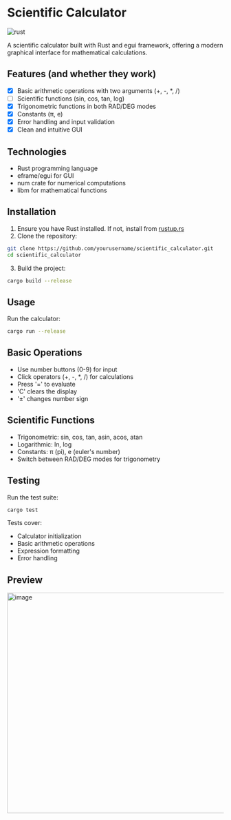 # Scientific Calculator
![rust](https://github.com/okso-hub/scientific-calculator/actions/workflows/rust.yml/badge.svg)

A scientific calculator built with Rust and egui framework, offering a modern graphical interface for mathematical calculations.

## Features (and whether they work)

- [x] Basic arithmetic operations with two arguments (+, -, *, /)
- [ ] Scientific functions (sin, cos, tan, log)
- [x] Trigonometric functions in both RAD/DEG modes
- [x] Constants (π, e)
- [x] Error handling and input validation
- [x] Clean and intuitive GUI

## Technologies

- Rust programming language
- eframe/egui for GUI
- num crate for numerical computations
- libm for mathematical functions

## Installation

1. Ensure you have Rust installed. If not, install from [rustup.rs](https://rustup.rs/)
2. Clone the repository:
```bash
git clone https://github.com/yourusername/scientific_calculator.git
cd scientific_calculator
```
3. Build the project:
```bash
cargo build --release
```

## Usage
Run the calculator:
```bash
cargo run --release
```

## Basic Operations
- Use number buttons (0-9) for input
- Click operators (+, -, *, /) for calculations
- Press '=' to evaluate
- 'C' clears the display
- '±' changes number sign

## Scientific Functions
- Trigonometric: sin, cos, tan, asin, acos, atan
- Logarithmic: ln, log
- Constants: π (pi), e (euler's number)
- Switch between RAD/DEG modes for trigonometry

## Testing
Run the test suite:
```bash
cargo test
```

Tests cover:
- Calculator initialization
- Basic arithmetic operations
- Expression formatting
- Error handling

## Preview
<img width="512" alt="image" src="https://github.com/user-attachments/assets/8c507cad-d9d2-4701-b874-ab9180ebf4d5" />
